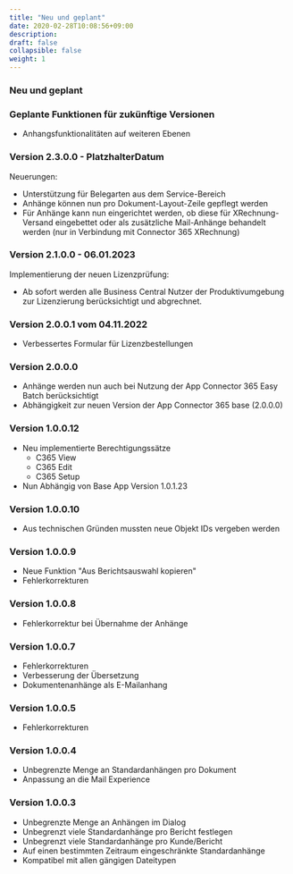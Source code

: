 ```yaml
---
title: "Neu und geplant"
date: 2020-02-28T10:08:56+09:00
description: 
draft: false
collapsible: false
weight: 1
---
```


### Neu und geplant

### Geplante Funktionen für zukünftige Versionen
- Anhangsfunktionalitäten auf weiteren Ebenen

### Version 2.3.0.0 - PlatzhalterDatum

Neuerungen:
 - Unterstützung für Belegarten aus dem Service-Bereich
 - Anhänge können nun pro Dokument-Layout-Zeile gepflegt werden
 - Für Anhänge kann nun eingerichtet werden, ob diese für XRechnung-Versand eingebettet 
   oder als zusätzliche Mail-Anhänge behandelt werden (nur in Verbindung mit Connector 365 XRechnung)

### Version 2.1.0.0 - 06.01.2023
Implementierung der neuen Lizenzprüfung:
- Ab sofort werden alle Business Central Nutzer der Produktivumgebung zur Lizenzierung berücksichtigt und abgrechnet.

### Version 2.0.0.1 vom 04.11.2022
 - Verbessertes Formular für Lizenzbestellungen

### Version 2.0.0.0
- Anhänge werden nun auch bei Nutzung der App Connector 365 Easy Batch berücksichtigt
- Abhängigkeit zur neuen Version der App Connector 365 base (2.0.0.0)

### Version 1.0.0.12
- Neu implementierte Berechtigungssätze
  - C365 View
  - C365 Edit
  - C365 Setup
- Nun Abhängig von Base App Version 1.0.1.23

### Version 1.0.0.10
- Aus technischen Gründen mussten neue Objekt IDs vergeben werden

### Version 1.0.0.9
- Neue Funktion "Aus Berichtsauswahl kopieren"
- Fehlerkorrekturen

### Version 1.0.0.8
- Fehlerkorrektur bei Übernahme der Anhänge

### Version 1.0.0.7
- Fehlerkorrekturen
- Verbesserung der Übersetzung
- Dokumentenanhänge als E-Mailanhang

### Version 1.0.0.5
- Fehlerkorrekturen

### Version 1.0.0.4
- Unbegrenzte Menge an Standardanhängen pro Dokument
- Anpassung an die Mail Experience

### Version 1.0.0.3
- Unbegrenzte Menge an Anhängen im Dialog
- Unbegrenzt viele Standardanhänge pro Bericht festlegen
- Unbegrenzt viele Standardanhänge pro Kunde/Bericht
- Auf einen bestimmten Zeitraum eingeschränkte Standardanhänge
- Kompatibel mit allen gängigen Dateitypen
